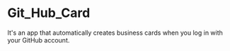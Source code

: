 # Git_Hub_Card
It's an app that automatically creates business cards when you log in with your GitHub account.
